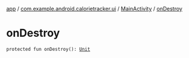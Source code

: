 [app](../../index.md) / [com.example.android.calorietracker.ui](../index.md) / [MainActivity](index.md) / [onDestroy](./on-destroy.md)

# onDestroy

`protected fun onDestroy(): `[`Unit`](https://kotlinlang.org/api/latest/jvm/stdlib/kotlin/-unit/index.html)